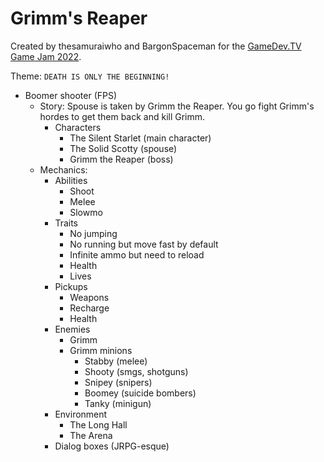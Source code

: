 # Grimm's Reaper

Created by thesamuraiwho and BargonSpaceman for the [GameDev.TV Game Jam 2022](https://itch.io/jam/gamedevtv-jam-2022).

Theme: `DEATH IS ONLY THE BEGINNING!`

* Boomer shooter (FPS)
  * Story: Spouse is taken by Grimm the Reaper. You go fight Grimm's hordes to get them back and kill Grimm.
    * Characters
      * The Silent Starlet (main character)
      * The Solid Scotty (spouse)
      * Grimm the Reaper (boss)
  * Mechanics:
    * Abilities
      * Shoot
      * Melee
      * Slowmo
    * Traits
      * No jumping
      * No running but move fast by default
      * Infinite ammo but need to reload
      * Health
      * Lives
    * Pickups
      * Weapons
      * Recharge
      * Health
    * Enemies
      * Grimm
      * Grimm minions
        * Stabby (melee)
        * Shooty (smgs, shotguns)
        * Snipey (snipers)
        * Boomey (suicide bombers)
        * Tanky (minigun)
    * Environment
      * The Long Hall
      * The Arena
    * Dialog boxes (JRPG-esque)

